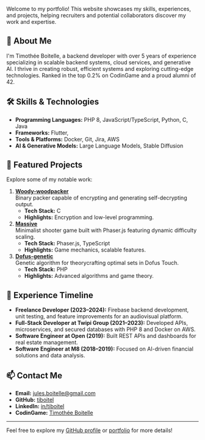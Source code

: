 Welcome to my portfolio! This website showcases my skills, experiences, and projects, helping recruiters and potential collaborators discover my work and expertise.

## 🌟 About Me
I'm Timothée Boitelle, a backend developer with over 5 years of experience specializing in scalable backend systems, cloud services, and generative AI. I thrive in creating robust, efficient systems and exploring cutting-edge technologies. Ranked in the top 0.2% on CodinGame and a proud alumni of 42.

## 🛠️ Skills & Technologies
- **Programming Languages:** PHP 8, JavaScript/TypeScript, Python, C, Java
- **Frameworks:** Flutter, 
- **Tools & Platforms:** Docker, Git, Jira, AWS
- **AI & Generative Models:** Large Language Models, Stable Diffusion

## 📁 Featured Projects
Explore some of my notable work:
1. **[Woody-woodpacker](https://github.com/tiboitel/Woody-woodpacker)**  
   Binary packer capable of encrypting and generating self-decrypting output.
   - **Tech Stack:** C
   - **Highlights:** Encryption and low-level programming.
2. **[Massive](https://github.com/tiboitel/Massive)**  
   Minimalist shooter game built with Phaser.js featuring dynamic difficulty scaling.
   - **Tech Stack:** Phaser.js, TypeScript
   - **Highlights:** Game mechanics, scalable features.
3. **[Dofus-genetic](https://github.com/tiboitel/Dofus-genetic)**  
   Genetic algorithm for theorycrafting optimal sets in Dofus Touch.
   - **Tech Stack:** PHP
   - **Highlights:** Advanced algorithms and game theory.

## 🚀 Experience Timeline
- **Freelance Developer (2023–2024):** Firebase backend development, unit testing, and feature improvements for an audiovisual platform.
- **Full-Stack Developer at Twipi Group (2021–2023):** Developed APIs, microservices, and secured databases with PHP 8 and Docker on AWS.
- **Software Engineer at Open (2019):** Built REST APIs and dashboards for real estate management.
- **Software Engineer at M8 (2018–2019):** Focused on AI-driven financial solutions and data analysis.

## 📫 Contact Me
- **Email:** [jules.boitelle@gmail.com](mailto:jules.boitelle@gmail.com)  
- **GitHub:** [tiboitel](https://github.com/tiboitel)  
- **LinkedIn:** [in/tiboitel](https://www.linkedin.com/in/tiboitel)  
- **CodinGame:** [Timothée Boitelle](https://www.codingame.com/profile/867f4caf6cc7b94ff76dc070f0b61eb10305793)  

---

Feel free to explore my [GitHub profile](https://github.com/tiboitel) or [portfolio](https://tiboitel.github.io/) for more details!
